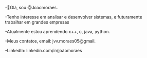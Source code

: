 -👋Olá, sou @Joaomoraes.

-Tenho interesse em analisar e desenvolver sistemas, e futuramente trabalhar em grandes empresas

-Atualmente estou aprendendo c++, c, java, python.

-Meus contatos, email: jvv.moraes05@gmail.

-LinkedIn: linkedin.com/in/joãomoraes



<!---
Jaoomoraes/Jaoomoraes is a ✨ special ✨ repository because its `README.md` (this file) appears on your GitHub profile.
You can click the Preview link to take a look at your changes.
--->

